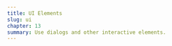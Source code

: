 ```yaml
---
title: UI Elements
slug: ui
chapter: 13
summary: Use dialogs and other interactive elements.
---
```

